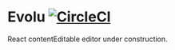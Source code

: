 # Evolu [![CircleCI](https://circleci.com/gh/steida/evolu.svg?style=svg)](https://circleci.com/gh/steida/evolu)

React contentEditable editor under construction.
